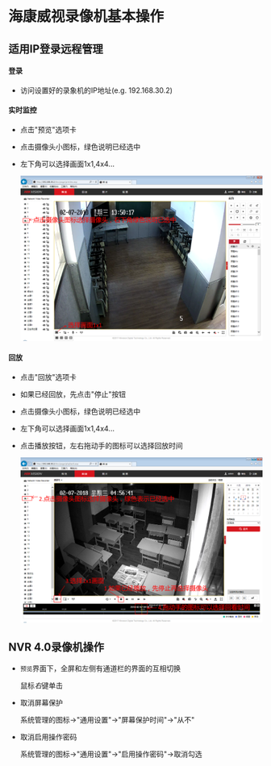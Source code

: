 # 海康威视录像机基本操作

## 适用IP登录远程管理

#### 登录
* 访问设置好的录象机的IP地址(e.g. 192.168.30.2)

#### 实时监控
* 点击"预览"选项卡
* 点击摄像头小图标，绿色说明已经选中
* 左下角可以选择画面1x1,4x4...

  ![](img/01.png)

#### 回放
* 点击"回放"选项卡
* 如果已经回放，先点击"停止"按钮
* 点击摄像头小图标，绿色说明已经选中
* 左下角可以选择画面1x1,4x4...
* 点击播放按钮，左右拖动手的图标可以选择回放时间

  ![](img/02.png)

## NVR 4.0录像机操作
* `预览`界面下，全屏和左侧有通道栏的界面的互相切换

   鼠标*右*键单击

* 取消屏幕保护

  系统管理的图标->"通用设置"->"屏幕保护时间"->"从不"

* 取消启用操作密码

  系统管理的图标->"通用设置"->"启用操作密码"->取消勾选
